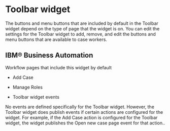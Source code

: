 # Toolbar widget

The buttons and menu buttons that are included
by default in the Toolbar widget depend on the type of page that the
widget is on. You can edit the settings for the Toolbar widget to
add, remove, and edit the buttons and menu buttons that are available
to case workers.

## IBM® Business Automation
Workflow pages that include this
widget by default

- Add Case
- Manage Roles

- Toolbar widget events

No events are defined specifically for the Toolbar widget. However, the Toolbar widget does publish events if certain actions are configured for the widget. For example, if the Add Case action is configured for the Toolbar widget, the widget publishes the Open new case page event for that action..